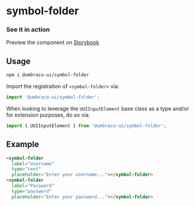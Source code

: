 # symbol-folder

### See it in action

Preview the component on [Storybook](https://uui.umbraco.com/?path=/story/uui-symbol-folder)

## Usage

```zsh
npm i @umbraco-ui/symbol-folder
```

Import the registration of `<symbol-folder>` via:

```javascript
import '@umbraco-ui/symbol-folder';
```

When looking to leverage the `UUIInputElement` base class as a type and/or for extension purposes, do so via:

```javascript
import { UUIInputElement } from '@umbraco-ui/symbol-folder';
```

## Example

```html
<symbol-folder
  label="Username"
  type="text"
  placeholder="Enter your username..."></symbol-folder>
<symbol-folder
  label="Password"
  type="password"
  placeholder="Enter your password..."></symbol-folder>
```
